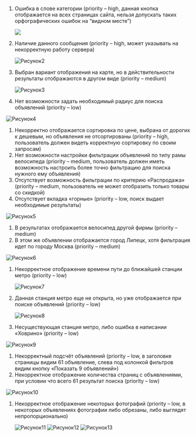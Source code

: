 ﻿1. Ошибка в слове категории (priority – high, данная кнопка отображается на всех страницах сайта, нельзя допускать таких орфографических ошибок на “видном месте”)

   ![](https://github.com/user-attachments/assets/fd8963e4-8e3e-42b5-9a45-28cf9cb1cc71)


1. Наличие данного сообщения (priority – high, может указывать на некорректную работу сервера)

   ![Рисунок2](https://github.com/user-attachments/assets/9ab87bbc-70f7-462c-83d6-651e78c20cf0)

1. Выбран вариант отображения на карте, но в действительности результаты отображаются в другом виде (priority – medium) 

   ![Рисунок3](https://github.com/user-attachments/assets/12018814-09af-41ed-b97d-3ed3da33e8fc)

1. Нет возможности задать необходимый радиус для поиска объявлений (priority – low)

  ![Рисунок4](https://github.com/user-attachments/assets/306537da-0449-42ca-9a6c-1a39b45e9ec9)


1. Некорректно отображается сортировка по цене, выбрана от дорогих к дешевым, но объявления не отсортированы (priority – high, пользователь должен видеть корректную сортировку по своим запросам)
1. Нет возможности настройки фильтрации объявлений по типу рамы велосипеда (priority – medium, пользователь должен иметь возможность настроить более точно фильтрацию для поиска нужного ему объявления)
1. Отсутствует возможность фильтрации по критерию «Распродажа» (priority – medium, пользователь не может отобразить только товары со скидкой)
1. Отсутствует вкладка «горные» (priority – low, поиск выдает необходимые результаты)

  ![Рисунок5](https://github.com/user-attachments/assets/290560fc-a8d2-42e3-b061-512cc1abd264)


1. В результатах отображается велосипед другой фирмы (priority – medium)
1. В этом же объявлении отображается город Липецк, хотя фильтрация идет по городу Москва (priority – medium)

![Рисунок6](https://github.com/user-attachments/assets/22c06978-c72a-40cd-b6b1-6160543f1366)

   
1. Некорректное отображение времени пути до ближайшей станции метро (priority – low)

   ![Рисунок7](https://github.com/user-attachments/assets/f1ada33b-e843-4cdc-b766-c5693043abdc)

1. Данная станция метро еще не открыта, но уже отображается при поиске объявлений (priority – low)

   ![Рисунок8](https://github.com/user-attachments/assets/c1f3f1ba-c0e7-451b-8454-1d2096160072)

1. Несуществующая станция метро, либо ошибка в написании «Ховрино» (priority – low)

![Рисунок9](https://github.com/user-attachments/assets/2ad2b775-a4a5-4bd5-bbcc-48474f733986)

  
1. Некорректный подсчёт объявлений (priority – low, в заголовке страницы видим 61 объявление, слева под колонкой фильтров видим кнопку «Показать 9 объявлений»)
1. Некорректное отображение количества страниц с объявлениями, при условии что всего 61 результат поиска (priority – low)

  ![Рисунок10](https://github.com/user-attachments/assets/2c2ffb09-c35a-4c0e-8993-7d4e440b3f1e)

1. Некорректное отображение некоторых фотографий (priority – low, в некоторых объявлениях фотографии либо обрезаны, либо выглядят непропорционально)

   ![Рисунок11](https://github.com/user-attachments/assets/02e7aa52-795e-4fb1-96cf-02e24de5fad7)
   ![Рисунок12](https://github.com/user-attachments/assets/caacce9a-376d-402d-95ef-abebd3b90dfe)
   ![Рисунок13](https://github.com/user-attachments/assets/9165d808-cb4c-4264-8a21-67c3c6ac5347)

